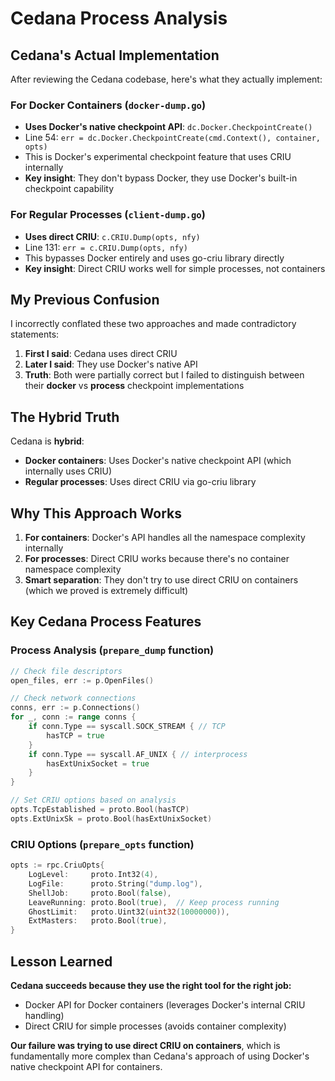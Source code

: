 # Cedana Process Analysis

## Cedana's Actual Implementation

After reviewing the Cedana codebase, here's what they actually implement:

### For Docker Containers (`docker-dump.go`)
- **Uses Docker's native checkpoint API**: `dc.Docker.CheckpointCreate()`
- Line 54: `err = dc.Docker.CheckpointCreate(cmd.Context(), container, opts)`
- This is Docker's experimental checkpoint feature that uses CRIU internally
- **Key insight**: They don't bypass Docker, they use Docker's built-in checkpoint capability

### For Regular Processes (`client-dump.go`)
- **Uses direct CRIU**: `c.CRIU.Dump(opts, nfy)`
- Line 131: `err = c.CRIU.Dump(opts, nfy)`
- This bypasses Docker entirely and uses go-criu library directly
- **Key insight**: Direct CRIU works well for simple processes, not containers

## My Previous Confusion

I incorrectly conflated these two approaches and made contradictory statements:

1. **First I said**: Cedana uses direct CRIU
2. **Later I said**: They use Docker's native API
3. **Truth**: Both were partially correct but I failed to distinguish between their **docker** vs **process** checkpoint implementations

## The Hybrid Truth

Cedana is **hybrid**:

- **Docker containers**: Uses Docker's native checkpoint API (which internally uses CRIU)
- **Regular processes**: Uses direct CRIU via go-criu library

## Why This Approach Works

1. **For containers**: Docker's API handles all the namespace complexity internally
2. **For processes**: Direct CRIU works because there's no container namespace complexity
3. **Smart separation**: They don't try to use direct CRIU on containers (which we proved is extremely difficult)

## Key Cedana Process Features

### Process Analysis (`prepare_dump` function)
```go
// Check file descriptors
open_files, err := p.OpenFiles()

// Check network connections
conns, err := p.Connections()
for _, conn := range conns {
    if conn.Type == syscall.SOCK_STREAM { // TCP
        hasTCP = true
    }
    if conn.Type == syscall.AF_UNIX { // interprocess
        hasExtUnixSocket = true
    }
}

// Set CRIU options based on analysis
opts.TcpEstablished = proto.Bool(hasTCP)
opts.ExtUnixSk = proto.Bool(hasExtUnixSocket)
```

### CRIU Options (`prepare_opts` function)
```go
opts := rpc.CriuOpts{
    LogLevel:     proto.Int32(4),
    LogFile:      proto.String("dump.log"),
    ShellJob:     proto.Bool(false),
    LeaveRunning: proto.Bool(true),  // Keep process running
    GhostLimit:   proto.Uint32(uint32(10000000)),
    ExtMasters:   proto.Bool(true),
}
```

## Lesson Learned

**Cedana succeeds because they use the right tool for the right job:**
- Docker API for Docker containers (leverages Docker's internal CRIU handling)
- Direct CRIU for simple processes (avoids container complexity)

**Our failure was trying to use direct CRIU on containers**, which is fundamentally more complex than Cedana's approach of using Docker's native checkpoint API for containers.